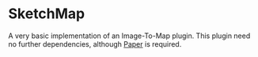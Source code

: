# SketchMap

A very basic implementation of an Image-To-Map plugin. This plugin need no further dependencies,
although [Paper](https://papermc.io) is required.